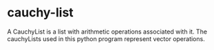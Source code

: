 # cauchy-list

A CauchyList is a list with arithmetic operations associated with it. 
The cauchyLists used in this python program represent vector operations.
